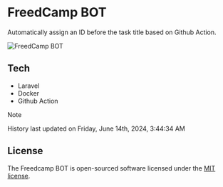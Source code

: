 # FreedCamp BOT

Automatically assign an ID before the task title based on Github Action.

![FreedCamp BOT](https://repository-images.githubusercontent.com/737932867/7d34798b-2680-471c-b089-a78a718d3d6a)

## Tech

- Laravel
- Docker
- Github Action

> [!NOTE]  
> History last updated on Friday, June 14th, 2024, 3:44:34 AM

## License

The Freedcamp BOT is open-sourced software licensed under the [MIT license](https://opensource.org/licenses/MIT).
